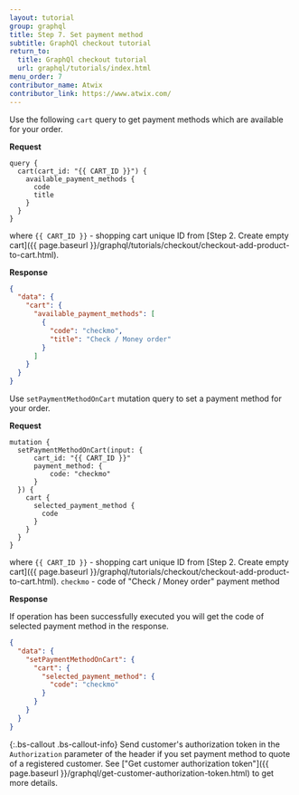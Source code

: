 ```yaml
---
layout: tutorial
group: graphql
title: Step 7. Set payment method
subtitle: GraphQl checkout tutorial
return_to:
  title: GraphQl checkout tutorial
  url: graphql/tutorials/index.html
menu_order: 7
contributor_name: Atwix
contributor_link: https://www.atwix.com/
---
```


Use the following `cart` query to get payment methods which are available for your order.

**Request**

```text
query {
  cart(cart_id: "{{ CART_ID }}") {
    available_payment_methods {
      code
      title
    }
  }
}
```

where 
`{{ CART_ID }}` - shopping cart unique ID from [Step 2. Create empty cart]({{ page.baseurl }}/graphql/tutorials/checkout/checkout-add-product-to-cart.html).

**Response**

```json
{
  "data": {
    "cart": {
      "available_payment_methods": [
        {
          "code": "checkmo",
          "title": "Check / Money order"
        }
      ]
    }
  }
}
```

Use `setPaymentMethodOnCart` mutation query to set a payment method for your order.

**Request**

```text
mutation {
  setPaymentMethodOnCart(input: {
      cart_id: "{{ CART_ID }}"
      payment_method: {
          code: "checkmo"
      }
  }) {    
    cart {
      selected_payment_method {
        code
      }
    }
  }
}
```

where 
`{{ CART_ID }}` - shopping cart unique ID from [Step 2. Create empty cart]({{ page.baseurl }}/graphql/tutorials/checkout/checkout-add-product-to-cart.html).
`checkmo` - code of "Check / Money order" payment method

**Response**

If operation has been successfully executed you will get the code of selected payment method in the response. 

```json
{
  "data": {
    "setPaymentMethodOnCart": {
      "cart": {
        "selected_payment_method": {
          "code": "checkmo"
        }
      }
    }
  }
}
```

{:.bs-callout .bs-callout-info}
Send customer's authorization token in the `Authorization` parameter of the header if you set payment method to quote of a registered customer. See ["Get customer authorization token"]({{ page.baseurl }}/graphql/get-customer-authorization-token.html) to get more details.
